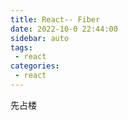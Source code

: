 ```yaml
---
title: React-- Fiber
date: 2022-10-0 22:44:00
sidebar: auto
tags:
 - react
categories:
 - react
---
```


先占楼
